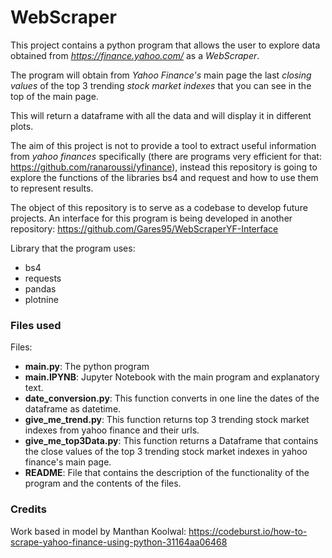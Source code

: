 # WebScraper
This project contains a python program that allows the user to explore data obtained from _https://finance.yahoo.com/_ as a _WebScraper_.

The program will obtain from _Yahoo Finance's_ main page the last *closing values* of the top 3 trending *stock market indexes* that you can see in the top of the main page. 

This will return a dataframe with all the data and will display it in different plots.

The aim of this project is not to provide a tool to extract useful information from _yahoo finances_ specifically (there are programs very efficient for that: https://github.com/ranaroussi/yfinance), instead this repository is going to explore the functions of the libraries bs4 and request and how to use them to represent results.

The object of this repository is to serve as a codebase to develop future projects.
An interface for this program is being developed in another repository: https://github.com/Gares95/WebScraperYF-Interface

 Library that the program uses:
 - bs4
 - requests
 - pandas
 - plotnine

### Files used
Files:
 - **main.py**: The python program
 - **main.IPYNB**: Jupyter Notebook with the main program and explanatory text.
 - **date_conversion.py**: This function converts in one line the dates of the dataframe as datetime.
 - **give_me_trend.py**: This function returns top 3 trending stock market indexes from yahoo finance and their urls.
 - **give_me_top3Data.py**: This function returns a Dataframe that contains the close values of the top 3 trending stock market indexes in yahoo finance's main page.
 - **README**: File that contains the description of the functionality of the program and the contents of the files.

### Credits
Work based in model by Manthan Koolwal: https://codeburst.io/how-to-scrape-yahoo-finance-using-python-31164aa06468

